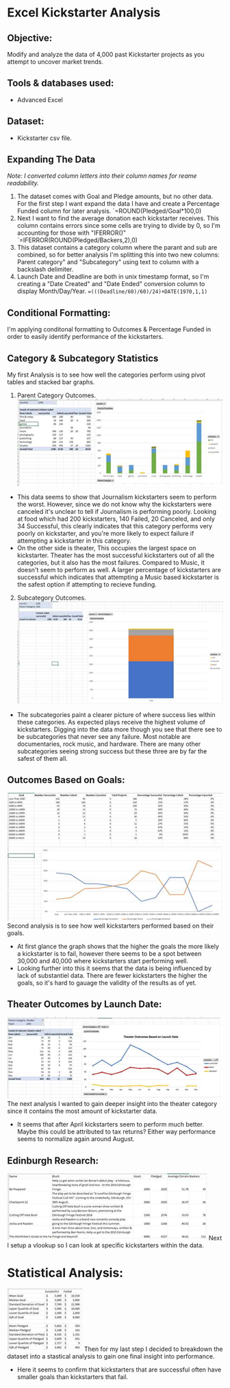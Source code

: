 # Excel Kickstarter Analysis

## Objective: 
Modify and analyze the data of 4,000 past Kickstarter projects as you attempt to uncover market trends.

## Tools & databases used:
- Advanced Excel

## Dataset:
- Kickstarter csv file.

## Expanding The Data

*Note: I converted column letters into their column names for reame readability.*

1) The dataset comes with Goal and Pledge amounts, but no other data. For the first step I want expand the data I have and create a Percentage Funded column for later analysis.
`=ROUND(Pledged/Goal*100,0)
2) Next I want to find the average donation each kickstarter receives. This column contains errors since some cells are trying to divide by 0, so I'm accounting for those with "IFERROR()"
`=IFERROR(ROUND(Pledged/Backers,2),0)
3) This dataset contains a category column where the parant and sub are combined, so for better analysis I'm splitting this into two new columns: Parent category" and "Subcategory" using text to column with a backslash delimiter.
4) Launch Date and Deadline are both in unix timestamp format, so I'm creating a "Date Created" and "Date Ended" conversion column to display Month/Day/Year.
`=(((Deadline/60)/60)/24)+DATE(1970,1,1)`

## Conditional Formatting: 
I'm applying conditonal formatting to Outcomes & Percentage Funded in order to easily identify performance of the kickstarters.

## Category & Subcategory Statistics
My first Analysis is to see how well the categories perform using pivot tables and stacked bar graphs.
1) Parent Category Outcomes.  
![category_statistics](https://github.com/Ryndine/excel_kickstarter_analysis/blob/main/Images/category_statistics.jpg)  
 - This data seems to show that Journalism kickstarters seem to perform the worst. However, since we do not know why the kickstarters were canceled it's unclear to tell if Journalism is performing poorly. Looking at food which had 200 kickstarters, 140 Failed, 20 Canceled, and only 34 Successful, this clearly indicates that this category performs very poorly on kickstarter, and you're more likely to expect failure if attempting a kickstarter in this category.
 - On the other side is theater, This occupies the largest space on kickstarter. Theater has the most successful kickstarters out of all the categories, but it also has the most failures. Compared to Music, it doesn't seem to perform as well. A larger percentage of kickstarters are successful which indicates that attempting a Music based kickstarter is the safest option if attempting to recieve funding.
2) Subcategory Outcomes.  
![subcategory_analysis](https://github.com/Ryndine/excel_kickstarter_analysis/blob/main/Images/subcategory_statistics.jpg)  
 - The subcategories paint a clearer picture of where success lies within these categories. As expected plays receive the highest volume of kickstarters. Digging into the data more though you see that there see to be subcategories that never see any failure. Most notable are documentaries, rock music, and hardware. There are many other subcategories seeing strong success but these three are by far the safest of them all.

## Outcomes Based on Goals:  
![outcomes_goals](https://github.com/Ryndine/excel_kickstarter_analysis/blob/main/Images/outcomes_goals.jpg)  
Second analysis is to see how well kickstarters performed based on their goals.
 - At first glance the graph shows that the higher the goals the more likely a kickstarter is to fail, however there seems to be a spot between 30,000 and 40,000 where kickstarters start performing well.
 - Looking further into this it seems that the data is being influenced by lack of substantiel data. There are fewer kickstarters the higher the goals, so it's hard to gauage the validity of the results as of yet.

## Theater Outcomes by Launch Date:
![theater_outcomes](https://github.com/Ryndine/excel_kickstarter_analysis/blob/main/Images/theater_outcomes_date.jpg)
The next analysis I wanted to gain deeper insight into the theater category since it contains the most amount of kickstarter data.
- It seems that after April kickstarters seem to perform much better. Maybe this could be attributed to tax returns? Either way performance seems to normalize again around August.

## Edinburgh Research:
![vlookup](https://github.com/Ryndine/excel_kickstarter_analysis/blob/main/Images/vlookup.jpg)
Next I setup a vlookup so I can look at specific kickstarters within the data.

# Statistical Analysis:
![statistical_analysis](https://github.com/Ryndine/excel_kickstarter_analysis/blob/main/Images/statistical_analysis.jpg)
Then for my last step I decided to breakdown the dataset into a stastical analysis to gain one final insight into performance.
- Here it seems to confirm that kickstarters that are successful often have smaller goals than kickstarters that fail.
